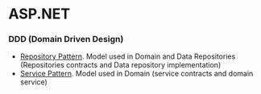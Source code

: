 # ASP.NET

### DDD (Domain Driven Design)
  - [Repository Pattern](https://gist.github.com/lucasselliach/b83ee0d3615b5fa567e7). Model used in Domain and Data Repositories (Repositories contracts and Data repository implementation)
  - [Service Pattern](https://gist.github.com/lucasselliach/d29385373f4a056768a9). Model used in Domain (service contracts and domain service)
